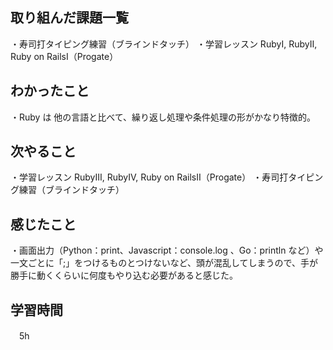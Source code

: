 ## 取り組んだ課題一覧
・寿司打タイピング練習（ブラインドタッチ）
・学習レッスン RubyⅠ, RubyⅡ, Ruby on RailsⅠ（Progate）

## わかったこと
・Ruby は 他の言語と比べて、繰り返し処理や条件処理の形がかなり特徴的。

## 次やること
・学習レッスン RubyⅢ, RubyⅣ, Ruby on RailsⅡ（Progate）
・寿司打タイピング練習（ブラインドタッチ）

## 感じたこと
・画面出力（Python：print、Javascript：console.log 、Go：println など）や一文ごとに「;」をつけるものとつけないなど、頭が混乱してしまうので、手が勝手に動くくらいに何度もやり込む必要があると感じた。

## 学習時間
　5h